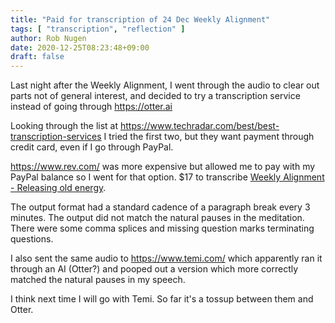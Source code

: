```yaml
---
title: "Paid for transcription of 24 Dec Weekly Alignment"
tags: [ "transcription", "reflection" ]
author: Rob Nugen
date: 2020-12-25T08:23:48+09:00
draft: false
---
```


Last night after the Weekly Alignment, I went through the audio to
clear out parts not of general interest, and decided to try a
transcription service instead of going through https://otter.ai

Looking through the list at
https://www.techradar.com/best/best-transcription-services I tried the
first two, but they want payment through credit card, even if I go
through PayPal.

https://www.rev.com/ was more expensive but allowed me to pay with my
PayPal balance so I went for that option.  $17 to transcribe
[Weekly Alignment - Releasing old
energy](/blog/2020/12/24/weekly-alignment-releasing-old-energy/).

The output format had a standard cadence of a paragraph break every 3
minutes. The output did not match the natural pauses in the
meditation.  There were some comma splices and missing question marks
terminating questions.

I also sent the same audio to https://www.temi.com/ which apparently
ran it through an AI (Otter?) and pooped out a version which more
correctly matched the natural pauses in my speech.

I think next time I will go with Temi.  So far it's a tossup between
them and Otter.